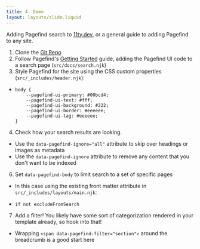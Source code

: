 ```yaml
---
title: 4. Demo
layout: layouts/slide.liquid
---
```


Adding Pagefind search to [11ty.dev](https://11ty.dev), or a general guide to adding Pagefind to any site.

1. Clone the [Git Repo](https://github.com/11ty/11ty-website)
2. Follow Pagefind's [Getting Started](https://pagefind.app/docs/) guide, adding the Pagefind UI code to a search page (`src/docs/search.njk`)
3. Style Pagefind for the site using the CSS custom properties (`src/_includes/header.njk`):
  - ```
    body {
        --pagefind-ui-primary: #00bcd4;
        --pagefind-ui-text: #fff;
        --pagefind-ui-background: #222;
        --pagefind-ui-border: #eeeeee;
        --pagefind-ui-tag: #eeeeee;
    }
    ```
4. Check how your search results are looking. 
  - Use the `data-pagefind-ignore="all"` attribute to skip over headings or images as metadata
  - Use the `data-pagefind-ignore` attribute to remove any content that you don't want to be indexed
6. Set `data-pagefind-body` to limit search to a set of specific pages
  - In this case using the existing front matter attribute in `src/_includes/layouts/main.njk`:
  - ```
    if not excludeFromSearch
    ```
7. Add a filter! You likely have some sort of categorization rendered in your template already, so hook into that!
  - Wrapping `<span data-pagefind-filter="section">` around the breadcrumb is a good start here
